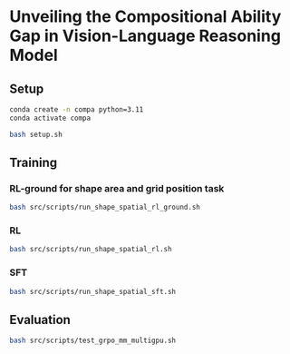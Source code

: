 # Unveiling the Compositional Ability Gap in Vision-Language Reasoning Model


## Setup

```bash
conda create -n compa python=3.11 
conda activate compa

bash setup.sh
```

## Training

### RL-ground for shape area and grid position task

```bash
bash src/scripts/run_shape_spatial_rl_ground.sh

```

### RL

```bash
bash src/scripts/run_shape_spatial_rl.sh
```

### SFT

```bash
bash src/scripts/run_shape_spatial_sft.sh
```

## Evaluation


```bash
bash src/scripts/test_grpo_mm_multigpu.sh
```

